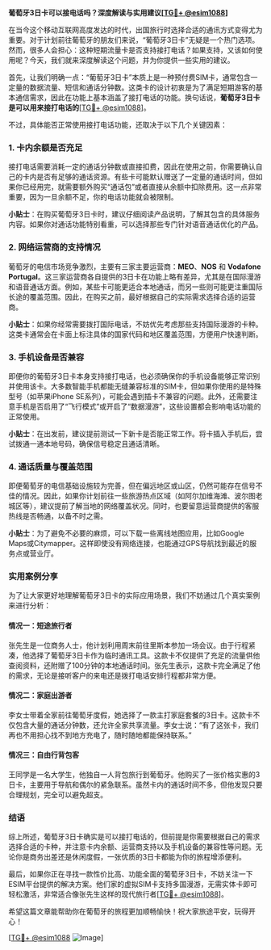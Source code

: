 **葡萄牙3日卡可以接电话吗？深度解读与实用建议[[TG💪+ @esim1088](https://t.me/s/esim1088)]**

在当今这个移动互联网高度发达的时代，出国旅行时选择合适的通讯方式变得尤为重要。对于计划前往葡萄牙的朋友们来说，“葡萄牙3日卡”无疑是一个热门选项。然而，很多人会担心：这种短期流量卡是否支持接打电话？如果支持，又该如何使用呢？今天，我们就来深度解读这个问题，并为你提供一些实用的建议。

首先，让我们明确一点：“葡萄牙3日卡”本质上是一种预付费SIM卡，通常包含一定量的数据流量、短信和通话分钟数。这类卡的设计初衷是为了满足短期游客的基本通信需求，因此在功能上基本涵盖了接打电话的功能。换句话说，**葡萄牙3日卡是可以用来接打电话的**[[TG💪+ @esim1088](https://t.me/s/esim1088)]。

不过，具体能否正常使用接打电话功能，还取决于以下几个关键因素：

### 1. **卡内余额是否充足**
   接打电话需要消耗一定的通话分钟数或直接扣费，因此在使用之前，你需要确认自己的卡内是否有足够的通话资源。有些卡可能默认赠送了一定量的通话时间，但如果你已经用完，就需要额外购买“通话包”或者直接从余额中扣除费用。这一点非常重要，因为一旦余额不足，你的电话功能就会被限制。

   **小贴士**：在购买葡萄牙3日卡时，建议仔细阅读产品说明，了解其包含的具体服务内容。如果你对通话功能特别看重，可以选择那些专门针对语音通话优化的产品。

### 2. **网络运营商的支持情况**
   葡萄牙的电信市场竞争激烈，主要有三家主要运营商：**MEO**、**NOS** 和 **Vodafone Portugal**。这三家运营商各自提供的3日卡在功能上略有差异，尤其是在国际漫游和语音通话方面。例如，某些卡可能更适合本地通话，而另一些则可能更注重国际长途的覆盖范围。因此，在购买之前，最好根据自己的实际需求选择合适的运营商。

   **小贴士**：如果你经常需要拨打国际电话，不妨优先考虑那些支持国际漫游的卡种。这类卡通常会在卡面上标注具体的国家代码和地区覆盖范围，方便用户快速判断。

### 3. **手机设备是否兼容**
   即便你的葡萄牙3日卡本身支持接打电话，也必须确保你的手机设备能够正常识别并使用该卡。大多数智能手机都能无缝兼容标准的SIM卡，但如果你使用的是特殊型号（如苹果iPhone SE系列），可能会遇到插卡不兼容的问题。此外，还需要注意手机是否启用了“飞行模式”或开启了“数据漫游”，这些设置都会影响电话功能的正常使用。

   **小贴士**：在出发前，建议提前测试一下新卡是否能正常工作。将卡插入手机后，尝试拨通一通本地号码，确保信号稳定且通话清晰。

### 4. **通话质量与覆盖范围**
   即便葡萄牙的电信基础设施较为完善，但在偏远地区或山区，仍然可能存在信号不佳的情况。因此，如果你计划前往一些旅游热点区域（如阿尔加维海滩、波尔图老城区等），建议提前了解当地的网络覆盖状况。同时，也要留意运营商提供的客服热线是否畅通，以备不时之需。

   **小贴士**：为了避免不必要的麻烦，可以下载一些离线地图应用，比如Google Maps或Citymapper。这样即使没有网络连接，也能通过GPS导航找到最近的服务点或营业厅。

### 实用案例分享

为了让大家更好地理解葡萄牙3日卡的实际应用场景，我们不妨通过几个真实案例来进行分析：

#### 情况一：短途旅行者
张先生是一位商务人士，他计划利用周末前往里斯本参加一场会议。由于行程紧凑，他选择了葡萄牙3日卡作为临时通讯工具。这款卡不仅提供了充足的流量供他查阅资料，还附赠了100分钟的本地通话时间。张先生表示，这款卡完全满足了他的需求，无论是接听客户的来电还是拨打电话安排行程都非常方便。

#### 情况二：家庭出游者
李女士带着全家前往葡萄牙度假，她选择了一款主打家庭套餐的3日卡。这款卡不仅包含大量的通话分钟数，还允许全家共享流量。李女士说：“有了这张卡，我们再也不用担心找不到地方充电了，随时随地都能保持联系。”

#### 情况三：自由行背包客
王同学是一名大学生，他独自一人背包旅行到葡萄牙。他购买了一张价格实惠的3日卡，主要用于导航和偶尔的紧急联系。虽然卡内的通话时间不多，但他发现只要合理规划，完全可以避免超支。

### 结语

综上所述，葡萄牙3日卡确实是可以接打电话的，但前提是你需要根据自己的需求选择合适的卡种，并注意卡内余额、运营商支持以及手机设备的兼容性等问题。无论你是商务出差还是休闲度假，一张优质的3日卡都能为你的旅程增添便利。

最后，如果你正在寻找一款性价比高、功能全面的葡萄牙3日卡，不妨关注一下ESIM平台提供的解决方案。他们家的虚拟SIM卡支持多国漫游，无需实体卡即可轻松激活，非常适合像张先生这样的现代旅行者[[TG💪+ @esim1088](https://t.me/s/esim1088)]。

希望这篇文章能帮助你在葡萄牙的旅程更加顺畅愉快！祝大家旅途平安，玩得开心！

[[TG💪+ @esim1088](https://t.me/s/esim1088) ![Image](https://i.postimg.cc/4NQfJmqS/Snipaste-2025-05-13-00-14-12.png)]